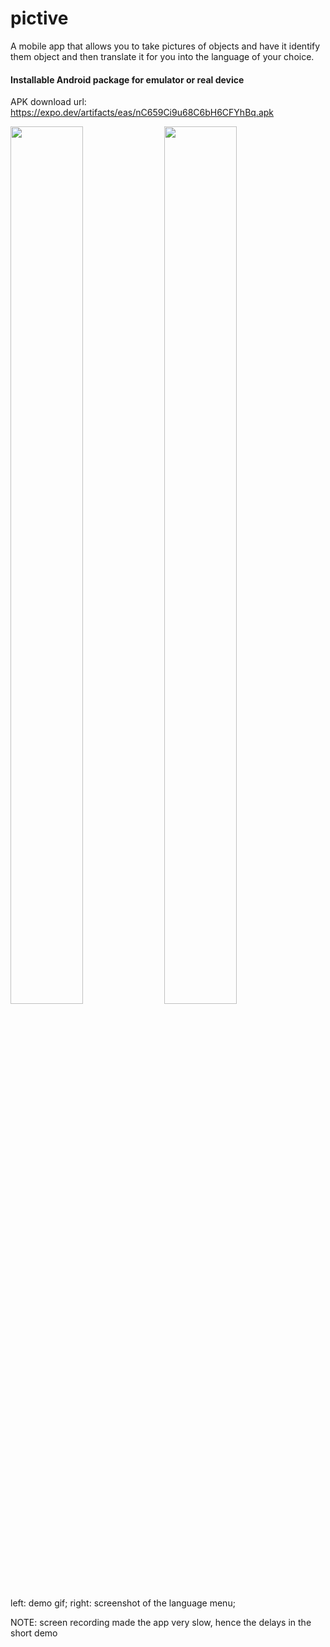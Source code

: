 # pictive
A mobile app that allows you to take pictures of objects and have it identify them object and then translate it for you into the language of your choice.

#### Installable Android package for emulator or real device
APK download url: https://expo.dev/artifacts/eas/nC659Ci9u68C6bH6CFYhBq.apk

<p>
  <img src="https://raw.githubusercontent.com/RubinBarclay/pictive/main/gif_20220123_161348.gif" width=48% height=60%>
  <img src="https://raw.githubusercontent.com/RubinBarclay/pictive/main/1642951152963.jpg" width=48% height=60%>
</p>

left: demo gif; right: screenshot of the language menu;

NOTE: screen recording made the app very slow, hence the delays in the short demo
